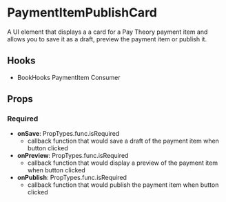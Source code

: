 # PaymentItemPublishCard

A UI element that displays a a card for a Pay Theory payment item and allows you to save it as a draft, preview the payment item or publish it.

## Hooks

- BookHooks PaymentItem Consumer

## Props

### Required

- **onSave**: PropTypes.func.isRequired
  - callback function that would save a draft of the payment item when button clicked
- **onPreview**: PropTypes.func.isRequired
  - callback function that would display a preview of the payment item when button clicked
- **onPublish**: PropTypes.func.isRequired
  - callback function that would publish the payment item when button clicked

